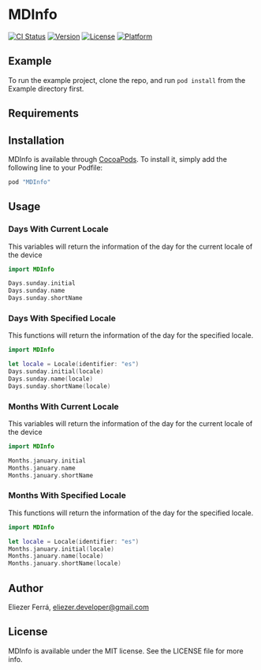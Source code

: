 # MDInfo

[![CI Status](http://img.shields.io/travis/elio-developer/MDInfo.svg?style=flat)](https://travis-ci.org/elio-developer/MDInfo)
[![Version](https://img.shields.io/cocoapods/v/MDInfo.svg?style=flat)](http://cocoapods.org/pods/MDInfo)
[![License](https://img.shields.io/cocoapods/l/MDInfo.svg?style=flat)](http://cocoapods.org/pods/MDInfo)
[![Platform](https://img.shields.io/cocoapods/p/MDInfo.svg?style=flat)](http://cocoapods.org/pods/MDInfo)

## Example

To run the example project, clone the repo, and run `pod install` from the Example directory first.

## Requirements

## Installation

MDInfo is available through [CocoaPods](http://cocoapods.org). To install
it, simply add the following line to your Podfile:

```ruby
pod "MDInfo"
```

## Usage

### Days With Current Locale

This variables will return the information of the day for the current locale of the device

```swift
import MDInfo

Days.sunday.initial
Days.sunday.name
Days.sunday.shortName
```

### Days With Specified Locale

This functions will return the information of the day for the specified locale.

```swift
import MDInfo

let locale = Locale(identifier: "es")
Days.sunday.initial(locale)
Days.sunday.name(locale)
Days.sunday.shortName(locale)
```

### Months With Current Locale

This variables will return the information of the day for the current locale of the device

```swift
import MDInfo

Months.january.initial
Months.january.name
Months.january.shortName
```

### Months With Specified Locale

This functions will return the information of the day for the specified locale.

```swift
import MDInfo

let locale = Locale(identifier: "es")
Months.january.initial(locale)
Months.january.name(locale)
Months.january.shortName(locale)
```

## Author

Eliezer Ferrá, eliezer.developer@gmail.com

## License

MDInfo is available under the MIT license. See the LICENSE file for more info.
